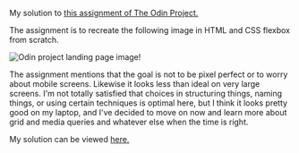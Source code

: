 My solution to [this assignment of The Odin Project.](https://www.theodinproject.com/lessons/foundations-landing-page)

The assignment is to recreate the following image in HTML and CSS flexbox from scratch.

![Odin project landing page image!](https://cdn.statically.io/gh/TheOdinProject/curriculum/81a5d553f4073e593d23a6ab00d50eef8620796d/foundations/html_css/project/imgs/01.png)

The assignment mentions that the goal is not to be pixel perfect or to worry about mobile screens.
Likewise it looks less than ideal on very large screens.
I'm not totally satisfied that choices in structuring things, naming things, or using certain techniques is optimal here,
but I think it looks pretty good on my laptop, and I've decided to move on now and learn more about grid and media queries and whatever else when the time is right.

My solution can be viewed [here.](https://karhic.github.io/odin-flexbox-project/)
